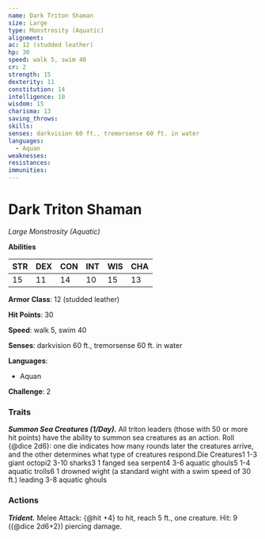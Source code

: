 ```yaml
---
name: Dark Triton Shaman
size: Large
type: Monstrosity (Aquatic)
alignment: 
ac: 12 (studded leather)
hp: 30
speed: walk 5, swim 40
cr: 2
strength: 15
dexterity: 11
constitution: 14
intelligence: 10
wisdom: 15
charisma: 13
saving_throws:
skills:
senses: darkvision 60 ft., tremorsense 60 ft. in water
languages:
  - Aquan
weaknesses:
resistances:
immunities:
---
```


# Dark Triton Shaman

*Large Monstrosity (Aquatic)*

**Abilities**

| STR | DEX | CON | INT | WIS | CHA |
| --- | --- | --- | --- | --- | --- |
| 15 | 11 | 14 | 10 | 15 | 13 |

**Armor Class**: 12 (studded leather)

**Hit Points**: 30

**Speed**: walk 5, swim 40

**Senses**: darkvision 60 ft., tremorsense 60 ft. in water

**Languages**:
  - Aquan

**Challenge**: 2

### Traits
***Summon Sea Creatures (1/Day).*** All triton leaders (those with 50 or more hit points) have the ability to summon sea creatures as an action. Roll {@dice 2d6}: one die indicates how many rounds later the creatures arrive, and the other determines what type of creatures respond.Die Creatures1 1-3 giant octopi2 3-10 sharks3 1 fanged sea serpent4 3-6 aquatic ghouls5 1-4 aquatic trolls6 1 drowned wight (a standard wight with a swim speed of 30 ft.) leading 3-8 aquatic ghouls

### Actions
***Trident.*** Melee Attack: {@hit +4} to hit, reach 5 ft., one creature. Hit: 9 ({@dice 2d6+2}) piercing damage.

